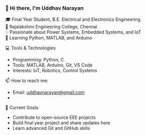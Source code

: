 ### 👋 Hi there, I'm Uddhav Narayan

🎓 Final Year Student, B.E. Electrical and Electronics Engineering  
🏫 Rajalakshmi Engineering College, Chennai  
💡 Passionate about Power Systems, Embedded Systems, and IoT  
🔧 Learning Python, MATLAB, and Arduino  

💻 Tools & Technologies
- Programming: Python, C
- Tools: MATLAB, Arduino, Git, VS Code
- Interests: IoT, Robotics, Control Systems

 📫 How to reach me:
- Email: uddhavnarayan@gmail.com
- 
 📌 Current Goals
- Contribute to open-source EEE projects  
- Build final year project and share updates here  
- Learn advanced Git and GitHub skills
